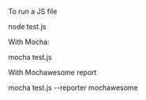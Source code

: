 To run a JS file

node test.js

With Mocha:

mocha test.js

With Mochawesome report 

mocha test.js  --reporter mochawesome